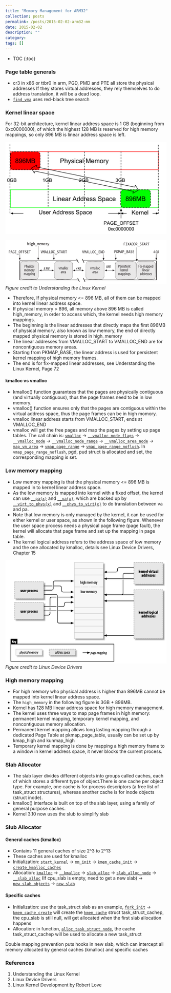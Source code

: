 ```yaml
---
title: "Memory Management for ARM32"
collection: posts
permalink: /posts/2015-02-02-arm32-mm
date: 2015-02-02
description: ""
category: 
tags: []
---
```

* TOC
{:toc}

### Page table generals

* cr3 in x86 or ttbr0 in arm, PGD, PMD and PTE all store the physical addresses
If they stores virtual addresses, they rely themselves to do address translation, it will be a dead loop.
* [`find_vma`](https://elixir.bootlin.com/linux/v3.4/source/mm/mmap.c#L1615) uses red-black tree search


### Kernel linear space
For 32-bit architecture, kernel linear address space is 1 GB (beginning from 0xc0000000), of which the highest 128 MB is reserved for high memory mappings, so only 896 MB is linear address space is left.

![physical memory mapping](../assets/image/physical_mem_mapping.png)

![physical memory mapping](../assets/image/mapping.png)
*Figure credit to Understanding the Linux Kernel*

* Therefore, If physical memory <= 896 MB, all of them can be mapped into kernel linear address space.
* If physical memory > 896, all memory above 896 MB is called high_memory, in order to access which, the kernel needs high memory mappings.
* The beginning is the linear addresses that directly maps the first 896MB of physical memory, also known as low memory, the end of directly mapped physical memory is stored in high_memory
* The linear addresses from VMALLOC_START to VMALLOC_END are for noncontiguous memory areas.
* Starting from PKMAP_BASE, the linear address is used for persistent kernel mapping of high memory frames.
* The end is for fix-mapped linear addresses, see Understanding the Linux Kernel, Page 72

#### kmalloc vs vmalloc
* kmalloc() function guarantees that the pages are physically contiguous (and virtually contiguous), thus the page frames need to be in low memory.
* vmalloc() function ensures only that the pages are contiguous within the virtual address space, thus the page frames can be in high momory.
* vmalloc linear address starts from VMALLOC_START, ends at VMALLOC_END
* vmalloc will get the free pages and map the pages by setting up page tables. The call chain is: [`vmalloc`](https://elixir.bootlin.com/linux/v3.18/source/mm/vmalloc.c#L1720) -> [`__vmalloc_node_flags`](https://elixir.bootlin.com/linux/v3.18/source/mm/vmalloc.c#L1704) -> [`__vmalloc_node`](https://elixir.bootlin.com/linux/v3.18/source/mm/vmalloc.c#L1689) -> [`__vmalloc_node_range`](https://elixir.bootlin.com/linux/v3.18/source/mm/vmalloc.c#L1632) -> [`__vmalloc_area_node`](https://elixir.bootlin.com/linux/v3.18/source/mm/vmalloc.c#L1559) -> [`map_vm_area`](https://elixir.bootlin.com/linux/v3.18/source/mm/vmalloc.c#L1273) -> [`vmap_page_range`](https://elixir.bootlin.com/linux/v3.18/source/mm/vmalloc.c#L199) -> [`vmap_page_range_noflush`](https://elixir.bootlin.com/linux/v3.18/source/mm/vmalloc.c#L178). In `vmap_page_range_noflush`, pgd, pud struct is allocated and set, the corresponding mapping is set. 


### Low memory mapping
* Low memory mapping is that the physical memory <= 896 MB is mapped in to kernel linear address space.
* As the low memory is mapped into kernel with a fixed offset, the kernel can use [`__pa(x)`](https://elixir.bootlin.com/linux/v3.10/source/arch/arm/include/asm/memory.h#L231) and [`__va(x)`](https://elixir.bootlin.com/linux/v3.10/source/arch/arm/include/asm/memory.h#L232),
which are backed up by [`__virt_to_phys(x)`](https://elixir.bootlin.com/linux/v3.10/source/arch/arm/include/asm/memory.h#L186) and [`__phys_to_virt(x)`](https://elixir.bootlin.com/linux/v3.10/source/arch/arm/include/asm/memory.h#L187) to do translation between va and pa.
* Note that low memory is only managed by the kernel, it can be used for either kernel or user space, as shown in the following figure.
Whenever the user space process needs a physical page frame (page fault), the kernel will allocate that page frame and set up the mapping in page table.
* The kernel logical address refers to the address space of low memory and the one allocated by kmalloc, details see Linux Device Drivers, Chapter 15

![physical memory mapping](../assets/image/mem_process.png)
*Figure credit to Linux Device Drivers*

### High memory mapping
* For high memory who physical address is higher than 896MB cannot be mapped into kernel linear address space.
* The `high_memory` in the following figure is 3GB + 896MB.
* Kernel has 128 MB linear address space for high memory management.
* The kernel uses three ways to map page frames in high memory: permanent kernel mapping, temporary kernel mapping, and noncontiguous memory allocation.
* Permanent kernel mapping allows long lasting mapping through a dedicated Page Table at pkmap_page_table, usually can be set up by kmap_high and kunmap_high
* Temporary kernel mapping is done by mapping a high memory frame to a window in kernel address space, it never blocks the current process.

### Slab Allocator
* The slab layer divides different objects into groups called caches, each of which stores a different type of object.There is one cache per object type. For example, one cache is for process descriptors (a free list of task_struct structures), whereas another cache is for inode objects (struct inode).
* kmalloc() interface is built on top of the slab layer, using a family of general purpose caches.
* Kernel 3.10 now uses the slub to simplify slab

### Slub Allocator

#### General caches (kmalloc)
* Contains 11 general caches of size 2^3 to 2^13
* These caches are used for kmalloc
* Initialization: [`start_kernel`](https://elixir.bootlin.com/linux/v3.10/source/init/main.c#L471)  -> [`mm_init`](https://elixir.bootlin.com/linux/v3.10/source/init/main.c#L457) ->  [`kmem_cache_init`](https://elixir.bootlin.com/linux/v3.10/source/mm/slub.c#L3589) -> [`create_kmalloc_caches`](https://elixir.bootlin.com/linux/v3.10/source/mm/slab_common.c#L402)
* Allocation: [`kmalloc`](https://elixir.bootlin.com/linux/v3.10/source/include/linux/slub_def.h#L158) -> [`__kmalloc`](https://elixir.bootlin.com/linux/v3.10/source/mm/slub.c#L3221) ->  [`slab_alloc`](https://elixir.bootlin.com/linux/v3.10/source/mm/slub.c#L2399) -> [`slab_alloc_node`](https://elixir.bootlin.com/linux/v3.10/source/mm/slub.c#L2323) -> [`__slab_alloc`](https://elixir.bootlin.com/linux/v3.10/source/mm/slub.c#L2207) (If cpu_slab is empty, need to get a new slab) -> [`new_slab_objects`](https://elixir.bootlin.com/linux/v3.10/source/mm/slub.c#L2115) -> [`new_slab`](https://elixir.bootlin.com/linux/v3.10/source/mm/slub.c#L1343)

#### Specific caches
* Initialization: use the task_struct slab as an example, [`fork_init`](https://elixir.bootlin.com/linux/v3.10/source/kernel/fork.c#L252) -> [`kmem_cache_create`](https://elixir.bootlin.com/linux/v3.10/source/mm/slab_common.c#L244) will create the [`kmem_cache`](https://elixir.bootlin.com/linux/v3.10/source/include/linux/slub_def.h#L68) struct task_struct_cachep, the cpu_slab is still null, will get allocated when the first slab allocation happens
* Allocation: in function, [`alloc_task_struct_node`](https://elixir.bootlin.com/linux/v3.10/source/kernel/fork.c#L125), the cache task_struct_cachep will be used to allocate a new task_struct

Double mapping prevention puts hooks in new slab, which can intercept all memory allocated by general caches (kmalloc) and specific caches

### References
1. Understanding the Linux Kernel
2. Linux Device Drivers
3. Linux Kernel Development by Robert Love
